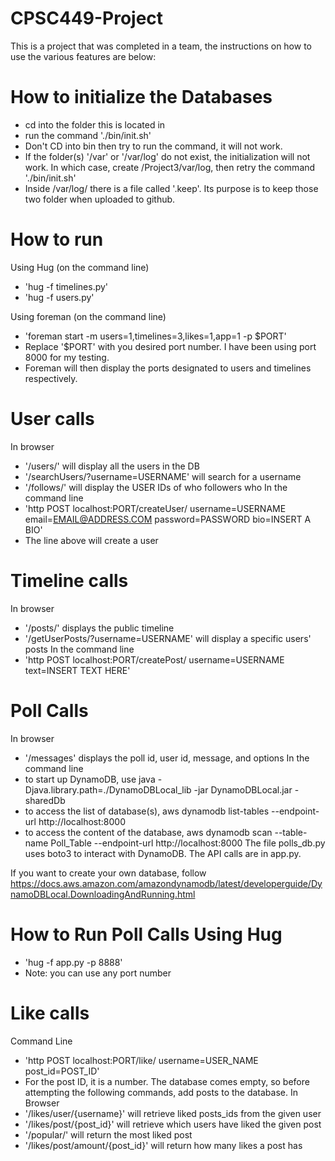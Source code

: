# CPSC449-Project

This is a project that was completed in a team, the instructions on how to use the various features are below:

# How to initialize the Databases
- cd into the folder this is located in
- run the command './bin/init.sh'
- Don't CD into bin then try to run the command, it will not work.
- If the folder(s) '/var' or '/var/log' do not exist, the initialization will not work.
In which case, create /Project3/var/log, then retry the command './bin/init.sh'
- Inside /var/log/ there is a file called '.keep'. Its purpose is to keep those two folder when uploaded to github.

# How to run
Using Hug (on the command line)
- 'hug -f timelines.py'
- 'hug -f users.py'

Using foreman (on the command line)
- 'foreman start -m users=1,timelines=3,likes=1,app=1 -p $PORT'
- Replace '$PORT' with you desired port number. I have been using port 8000 for my testing.
- Foreman will then display the ports designated to users and timelines respectively.

# User calls
In browser 
- '/users/' will display all the users in the DB
- '/searchUsers/?username=USERNAME' will search for a username
- '/follows/' will display the USER IDs of who followers who
In the command line
- 'http POST localhost:PORT/createUser/ username=USERNAME email=EMAIL@ADDRESS.COM password=PASSWORD bio=INSERT A BIO'
- The line above will create a user

# Timeline calls
In browser
- '/posts/' displays the public timeline
- '/getUserPosts/?username=USERNAME' will display a specific users' posts
In the command line
- 'http POST localhost:PORT/createPost/ username=USERNAME text=INSERT TEXT HERE'

# Poll Calls
In browser
- '/messages' displays the poll id, user id, message, and options 
In the command line
- to start up DynamoDB, use java -Djava.library.path=./DynamoDBLocal_lib -jar DynamoDBLocal.jar -sharedDb
- to access the list of database(s), aws dynamodb list-tables --endpoint-url http://localhost:8000
- to access the content of the database, aws dynamodb scan --table-name Poll_Table --endpoint-url http://localhost:8000
The file polls_db.py uses boto3 to interact with DynamoDB. The API calls are in app.py. 

If you want to create your own database, follow https://docs.aws.amazon.com/amazondynamodb/latest/developerguide/DynamoDBLocal.DownloadingAndRunning.html 

# How to Run Poll Calls Using Hug
- 'hug -f app.py -p 8888'
- Note: you can use any port number

# Like calls
Command Line
- 'http POST localhost:PORT/like/ username=USER_NAME post_id=POST_ID'
- For the post ID, it is a number. The database comes empty, so before attempting the following commands, add posts to the database.
In Browser
- '/likes/user/{username}' will retrieve liked posts_ids from the given user
- '/likes/post/{post_id}' will retrieve which users have liked the given post
- '/popular/' will return the most liked post
- '/likes/post/amount/{post_id}' will return how many likes a post has

